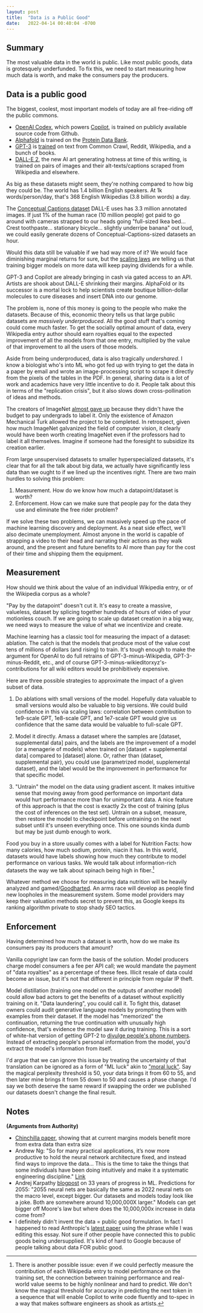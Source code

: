 ```yaml
---
layout: post
title:  "Data is a Public Good"
date:   2022-04-14 00:40:04 -0700
---
```


## Summary
The most valuable data in the world is public. Like most public goods, data is grotesquely underfunded. To fix this, we need to start measuring how much data is worth, and make the consumers pay the producers.

## Data is a public good

The biggest, coolest, most important models of today are all free-riding off the public commons.

- [OpenAI Codex](https://openai.com/blog/openai-codex/), which powers [Copilot](https://copilot.github.com/), is trained on publicly available source code from Github.
- [Alphafold](https://www.deepmind.com/blog/alphafold-a-solution-to-a-50-year-old-grand-challenge-in-biology) is trained on the [Protein Data Bank](https://www.rcsb.org/).
- [GPT-3](https://arxiv.org/abs/2005.14165) is [trained](https://en.wikipedia.org/wiki/GPT-3#Training_and_capabilities) on text from Common Crawl, Reddit, Wikipedia, and a bunch of books.
- [DALL-E 2](https://openai.com/dall-e-2/), the new AI art generating hotness at time of this writing, is trained on pairs of images and their alt-texts/captions scraped from Wikipedia and elsewhere.

As big as these datasets might seem, they're nothing compared to how big they could be. The world has 1.4 billion English speakers. At 1k words/person/day, that's 368 English Wikipedias (3.8 billion words) a day.

The [Conceptual Captions dataset](https://ai.google.com/research/ConceptualCaptions/) DALL-E uses has 3.3 million annotated images. If just 1% of the human race (10 million people) got paid to go around with cameras strapped to our heads going "full-sized Ikea bed... Crest toothpaste... stationary bicycle... slightly underripe banana" out loud, we could easily generate dozens of Conceptual-Captions-sized datasets an hour. 

Would this data still be valuable if we had way more of it? We would face diminishing marginal returns for sure, but the [scaling laws](https://www.gwern.net/Scaling-hypothesis) are telling us that training bigger models on more data will keep paying dividends for a while.

GPT-3 and Copilot are already bringing in cash via gated access to an API. Artists are shook about DALL-E shrinking their margins. AlphaFold or its successor is a mortal lock to help scientists create boutique billion-dollar molecules to cure diseases and insert DNA into our genome.

The problem is, none of this money is going to the people who make the datasets. Because of this, economic theory tells us that large public datasets are *massively underproduced*. All the good stuff that's coming could come much faster. To get the socially optimal amount of data, every Wikipedia entry author should earn royalties equal to the expected improvement of all the models from that one entry, multiplied by the value of that improvement to all the users of those models.

Aside from being underproduced, data is also tragically *undershared*. I know a biologist who's into ML who got fed up with trying to get the data in a paper by email and wrote an image-processing script to scrape it directly from the pixels of the tables in the PDF. In general, sharing data is a lot of work and academics have very little incentive to do it. People talk about this in terms of the "replication crisis", but it also slows down cross-pollination of ideas and methods.

The creators of ImageNet [almost gave up](https://qz.com/1034972/the-data-that-changed-the-direction-of-ai-research-and-possibly-the-world/) because they didn't have the budget to pay undergrads to label it. Only the existence of Amazon Mechanical Turk allowed the project to be completed. In retrospect, given how much ImageNet galvanized the field of computer vision, it clearly would have been worth creating ImageNet even if the professors had to label it all themselves. Imagine if someone had the foresight to subsidize its creation earlier.

From large unsupervised datasets to smaller hyperspecialized datasets, it's clear that for all the talk about big data, we actually have significantly less data than we ought to if we lined up the incentives right. There are two main hurdles to solving this problem:
1. Measurement. How do we know how much a datapoint/dataset is worth?
2. Enforcement. How can we make sure that people pay for the data they use and eliminate the free rider problem?

If we solve these two problems, we can massively speed up the pace of machine learning discovery and deployment. As a neat side effect, we'll also decimate unemployment. Almost anyone in the world is capable of strapping a video to their head and narrating their actions as they walk around, and the present and future benefits to AI more than pay for the cost of their time and shipping them the equipment.

## Measurement

How should we think about the value of an individual Wikipedia entry, or of the Wikipedia corpus as a whole? 

"Pay by the datapoint" doesn't cut it. It's easy to create a massive, valueless, dataset by splicing together hundreds of hours of video of your motionless couch. If we are going to scale up dataset creation in a big way, we need ways to measure the value of what we incentivize and create.

Machine learning has a classic tool for measuring the impact of a dataset: ablation. The catch is that the models that produce most of the value cost tens of millions of dollars (and rising) to train. It's tough enough to make the argument for OpenAI to do full retrains of GPT-3-minus-Wikipedia, GPT-3-minus-Reddit, etc., and of course GPT-3-minus-wikieditorxyz's-contributions for all wiki editors would be prohibitively expensive.

Here are three possible strategies to approximate the impact of a given subset of data.

1. Do ablations with small versions of the model. Hopefully data valuable to small versions would also be valuable to big versions. We could build confidence in this via scaling laws: correlation between contribution to 1e9-scale GPT, 1e8-scale GPT, and 1e7-scale GPT would give us confidence that the same data would be valuable to full-scale GPT.

2. Model it directly. Amass a dataset where the samples are [dataset, supplemental data] pairs, and the labels are the improvement of a model (or a menagerie of models) when trained on [dataset + supplemental data] compared to [dataset] alone. Or, rather than (dataset, supplemental pair), you could use (parametrized model, supplemental dataset), and the label would be the improvement in performance for that specific model.

3. "Untrain" the model on the data using gradient ascent. It makes intuitive sense that moving away from good performance on important data would hurt performance more than for unimportant data. A nice feature of this approach is that the cost is exactly 2x the cost of training (plus the cost of inferences on the test set). Untrain on a subset, measure, then restore the model to checkpoint before untraining on the next subset until it's unseen everything once. This one sounds kinda dumb but may be just dumb enough to work.

Food you buy in a store usually comes with a label for Nutrition Facts: how many calories, how much sodium, protein, niacin it has. In this world, datasets would have labels showing how much they contribute to model performance on various tasks. We would talk about information-rich datasets the way we talk about spinach being high in fiber.[^1]

Whatever method we choose for measuring data nutrition will be heavily analyzed and gamed/[Goodharted](https://en.wikipedia.org/wiki/Goodhart%27s_law). An arms race will develop as people find new loopholes in the measurement system. Some model providers may keep their valuation methods secret to prevent this, as Google keeps its ranking algorithm private to stop shady SEO tactics.

## Enforcement

Having determined how much a dataset is worth, how do we make its consumers pay its producers that amount?

Vanilla copyright law can form the basis of the solution. Model producers charge model consumers a fee per API call; we would mandate the payment of "data royalties" as a percentage of these fees. Illicit resale of data could become an issue, but it's not that different in principle from regular IP theft.

Model distillation (training one model on the outputs of another model) could allow bad actors to get the benefits of a dataset without explicitly training on it. "Data laundering", you could call it. To fight this, dataset owners could audit generative language models by prompting them with examples from their dataset. If the model has "memorized" the continuation, returning the true continuation with unusually high confidence, that's evidence the model saw it during training. This is a sort of white-hat version of getting GPT-2 to [divulge people's phone numbers](https://bair.berkeley.edu/blog/2020/12/20/lmmem/). Instead of extracting people's personal information from the model, you'd extract the model's information from itself.


[^1]: There is another possible issue: even if we could perfectly measure the contribution of each Wikipedia entry to model performance on the training set, the connection between training performance and real-world value seems to be highly nonlinear and hard to predict. We don't know the magical threshold for accuracy in predicting the next token in a sequence that will enable Copilot to write code fluently and to-spec in a way that makes software engineers as shook as artists.

I'd argue that we can ignore this issue by treating the uncertainty of that translation can be ignored as a form of "ML luck" akin to ["moral luck"](https://en.wikipedia.org/wiki/Moral_luck). Say the magical perplexity threshold is 50, your data brings it from 60 to 55, and then later mine brings it from 55 down to 50 and causes a phase change. I'd say we both deserve the same reward if swapping the order we published our datasets doesn't change the final result.


## Notes
**(Arguments from Authority)**

- [Chinchilla paper](https://arxiv.org/pdf/2203.15556.pdf), showing that at current margins models benefit more from extra data than extra size
- Andrew Ng: "So for many practical applications, it’s now more productive to hold the neural network architecture fixed, and instead find ways to improve the data... This is the time to take the things that some individuals have been doing intuitively and make it a systematic engineering discipline." [Link](https://spectrum.ieee.org/andrew-ng-data-centric-ai)
- Andrej Karpathy [blogpost](https://karpathy.github.io/2022/03/14/lecun1989/) on 33 years of progress in ML. Predictions for 2055: "2055 neural nets are basically the same as 2022 neural nets on the macro level, except bigger. Our datasets and models today look like a joke. Both are somewhere around 10,000,000X larger." Models can get bigger off Moore's law but where does the 10,000,000x increase in data come from?
- I definitely didn't invent the data = public good formulation. In fact I happened to read Anthropic's [latest paper](https://arxiv.org/pdf/2204.05862.pdf) using the phrase while I was editing this essay. Not sure if other people have connected this to public goods being undersupplied. It's kind of hard to Google because of people talking about data FOR public good.